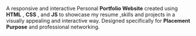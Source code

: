 A responsive and interactive Personal **Portfolio Website** created using **HTML** , **CSS** , and **JS** to showcase my resume ,skills and projects in a visually appealing and interactive way. Designed specifically for **Placement Purpose** and professional networking.


